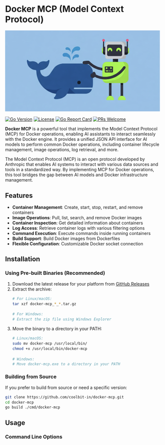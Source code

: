 # Docker MCP (Model Context Protocol)

![Docker MCP](./docs/images/logo.png)

[![Go Version](https://img.shields.io/github/go-mod/go-version/coolbit-in/docker-mcp)](https://golang.org/)
[![License](https://img.shields.io/github/license/coolbit-in/docker-mcp)](LICENSE)
[![Go Report Card](https://goreportcard.com/badge/github.com/coolbit-in/docker-mcp)](https://goreportcard.com/report/github.com/coolbit-in/docker-mcp)
[![PRs Welcome](https://img.shields.io/badge/PRs-welcome-brightgreen.svg)](https://github.com/coolbit-in/docker-mcp/pulls)

**Docker MCP** is a powerful tool that implements the Model Context Protocol (MCP) for Docker operations, enabling AI assistants to interact seamlessly with the Docker engine. It provides a unified JSON API interface for AI models to perform common Docker operations, including container lifecycle management, image operations, log retrieval, and more.

The Model Context Protocol (MCP) is an open protocol developed by Anthropic that enables AI systems to interact with various data sources and tools in a standardized way. By implementing MCP for Docker operations, this tool bridges the gap between AI models and Docker infrastructure management.

## Features

- **Container Management**: Create, start, stop, restart, and remove containers
- **Image Operations**: Pull, list, search, and remove Docker images
- **Container Inspection**: Get detailed information about containers
- **Log Access**: Retrieve container logs with various filtering options
- **Command Execution**: Execute commands inside running containers
- **Build Support**: Build Docker images from Dockerfiles
- **Flexible Configuration**: Customizable Docker socket connection

## Installation

### Using Pre-built Binaries (Recommended)

1. Download the latest release for your platform from [GitHub Releases](https://github.com/coolbit-in/docker-mcp/releases)
2. Extract the archive:
   ```bash
   # For Linux/macOS:
   tar xzf docker-mcp_*_*.tar.gz
   
   # For Windows:
   # Extract the zip file using Windows Explorer
   ```
3. Move the binary to a directory in your PATH:
   ```bash
   # Linux/macOS:
   sudo mv docker-mcp /usr/local/bin/
   chmod +x /usr/local/bin/docker-mcp
   
   # Windows:
   # Move docker-mcp.exe to a directory in your PATH
   ```

### Building from Source

If you prefer to build from source or need a specific version:

```bash
git clone https://github.com/coolbit-in/docker-mcp.git
cd docker-mcp
go build ./cmd/docker-mcp
```

## Usage

### Command Line Options

```
